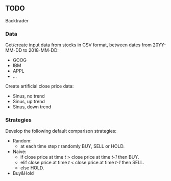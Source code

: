 ## TODO

Backtrader

### Data
Get/create input data from stocks in CSV format, between dates from 20YY-MM-DD to 2018-MM-DD:
* GOOG
* IBM
* APPL
* ...

Create artificial close price data: 
* Sinus, no trend
* Sinus, up trend
* Sinus, down trend

### Strategies
Develop the following default comparison strategies:
* Random: 
  * at each time step _t_ randomly BUY, SELL or HOLD.
* Naive: 
  * if close price at time _t_ > close price at time _t-1_ then BUY.
  * elif close price at time _t_ < close price at time _t-1_ then SELL.
  * else HOLD.
* Buy&Hold


